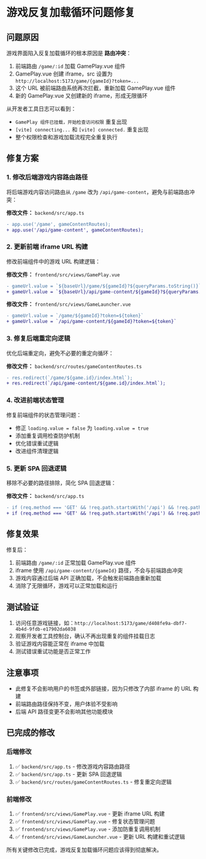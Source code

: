 # 游戏反复加载循环问题修复

## 问题原因

游戏界面陷入反复加载循环的根本原因是 **路由冲突**：

1. 前端路由 `/game/:id` 加载 GamePlay.vue 组件
2. GamePlay.vue 创建 iframe，src 设置为 `http://localhost:5173/game/{gameId}?token=...`  
3. 这个 URL 被前端路由系统再次拦截，重新加载 GamePlay.vue 组件
4. 新的 GamePlay.vue 又创建新的 iframe，形成无限循环

从开发者工具日志可以看到：
- `GamePlay 组件已挂载，开始检查访问权限` 重复出现
- `[vite] connecting...` 和 `[vite] connected.` 重复出现
- 整个权限检查和游戏加载流程完全重复执行

## 修复方案

### 1. 修改后端游戏内容路由路径

将后端游戏内容访问路由从 `/game` 改为 `/api/game-content`，避免与前端路由冲突：

**修改文件：** `backend/src/app.ts`
```diff
- app.use('/game', gameContentRoutes);
+ app.use('/api/game-content', gameContentRoutes);
```

### 2. 更新前端 iframe URL 构建

修改前端组件中的游戏 URL 构建逻辑：

**修改文件：** `frontend/src/views/GamePlay.vue`
```diff
- gameUrl.value = `${baseUrl}/game/${gameId}?${queryParams.toString()}`
+ gameUrl.value = `${baseUrl}/api/game-content/${gameId}?${queryParams.toString()}`
```

**修改文件：** `frontend/src/views/GameLauncher.vue`  
```diff
- gameUrl.value = `/game/${gameId}?token=${token}`
+ gameUrl.value = `/api/game-content/${gameId}?token=${token}`
```

### 3. 修复后端重定向逻辑

优化后端重定向，避免不必要的重定向循环：

**修改文件：** `backend/src/routes/gameContentRoutes.ts`
```diff
- res.redirect(`/game/${game.id}/index.html`);
+ res.redirect(`/api/game-content/${game.id}/index.html`);
```

### 4. 改进前端状态管理

修复前端组件的状态管理问题：

- 修正 `loading.value = false` 为 `loading.value = true`
- 添加重复调用检查防护机制
- 优化错误重试逻辑
- 改进组件清理逻辑

### 5. 更新 SPA 回退逻辑

移除不必要的路径排除，简化 SPA 回退逻辑：

**修改文件：** `backend/src/app.ts`
```diff
- if (req.method === 'GET' && !req.path.startsWith('/api') && !req.path.startsWith('/uploads') && !req.path.startsWith('/game')) {
+ if (req.method === 'GET' && !req.path.startsWith('/api') && !req.path.startsWith('/uploads')) {
```

## 修复效果

修复后：
1. 前端路由 `/game/:id` 正常加载 GamePlay.vue 组件
2. iframe 使用 `/api/game-content/{gameId}` 路径，不会与前端路由冲突
3. 游戏内容通过后端 API 正确加载，不会触发前端路由重新加载
4. 消除了无限循环，游戏可以正常加载和运行

## 测试验证

1. 访问任意游戏链接，如：`http://localhost:5173/game/d408fe9a-dbf7-4b4d-9fdb-e17902da6038`
2. 观察开发者工具控制台，确认不再出现重复的组件挂载日志
3. 验证游戏内容能正常在 iframe 中加载
4. 测试错误重试功能是否正常工作

## 注意事项

- 此修复不会影响用户的书签或外部链接，因为只修改了内部 iframe 的 URL 构建
- 前端路由路径保持不变，用户体验不受影响  
- 后端 API 路径变更不会影响其他功能模块

## 已完成的修改

### 后端修改
1. ✅ `backend/src/app.ts` - 修改游戏内容路由路径
2. ✅ `backend/src/app.ts` - 更新 SPA 回退逻辑  
3. ✅ `backend/src/routes/gameContentRoutes.ts` - 修复重定向逻辑

### 前端修改
1. ✅ `frontend/src/views/GamePlay.vue` - 更新 iframe URL 构建
2. ✅ `frontend/src/views/GamePlay.vue` - 修复状态管理问题
3. ✅ `frontend/src/views/GamePlay.vue` - 添加防重复调用机制
4. ✅ `frontend/src/views/GameLauncher.vue` - 更新 URL 构建和重试逻辑

所有关键修改已完成，游戏反复加载循环问题应该得到彻底解决。